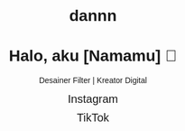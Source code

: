 # dannn
<!DOCTYPE html>
<html lang="en">
<head>
  <meta charset="UTF-8">
  <title>Profil Kamu</title>
  <style>
    body { font-family: sans-serif; text-align: center; padding-top: 50px; }
    a { display: block; margin: 10px; font-size: 20px; text-decoration: none; }
  </style>
</head>
<body>
  <h1>Halo, aku [Namamu] 👋</h1>
  <p>Desainer Filter | Kreator Digital</p>
  <a href="https://instagram.com/@fdlyyrmdnn" target="_blank">Instagram</a>
  <a href="https://tiktok.com/@fdlyyrmdnn" target="_blank">TikTok</a>
</body>
</html>
